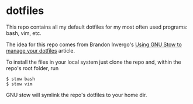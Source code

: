 dotfiles
========

This repo contains all my default dotfiles for my most often used programs:
bash, vim, etc.

The idea for this repo comes from Brandon Invergo's
[Using GNU Stow to manage your dotfiles](http://brandon.invergo.net/news/2012-05-26-using-gnu-stow-to-manage-your-dotfiles.html)
article.

To install the files in your local system just clone the repo and, within the
repo's root folder, run

    $ stow bash
    $ stow vim

GNU stow will symlink the repo's dotfiles to your home dir.
